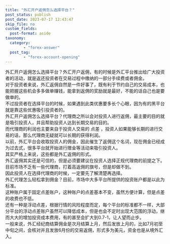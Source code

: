 ```yaml
---
title: "外汇开户返佣怎么选择平台？"
post_status: publish
post_date: 2023-07-17 12:43:47
skip_file: no
custom_fields: 
  post-format: aside
taxonomy:
  category:
        - "forex-answer"
  post_tag:
        - "forex-account-opening"
---
```


外汇开户返佣怎么选择平台？外汇开户返佣，有的时候是外汇平台推出给广大投资者的活动，就是返还投资者在交易过程中缴纳的一部分手续费或者佣金。  
对于投资者来说，外汇返佣自然是一件好事了，既有利于节约自己的交易成本，也能把握这些机会多多做单赚钱，能拿到返佣的奖励就是最好，不能的话自己也是要做单的。  
不过投资者在选择平台的时候，如果遇到此类优惠要多长个心眼，因为有的黑平台就是靠这些优惠吸引投资者的。  
外汇开户返佣怎么选择平台？代理商之所以会对投资人进行返佣，最主要的目的就是吸引投资人，并且帮助投资人达到长期交易的目的。  
而代理商的利润也主要来自于投资人交易的 点差 ，投资人如果能够长期的进行交易的话，那么代理商无疑就可以长期的获得利润。  
以前，外汇平台会收取投资人的佣金，因此催生了返佣这个名词，现在佣金已经成为过去式，很多平台就开始进行赠金等活动来吸引投资人。  
其实严格上来说，这些都是外汇返佣的形式。  
外汇返佣其实还是可信的，但是必须要建议在投资人选择正规代理商的前提之下。  
目前市场不乏有一些代理商，打着高返佣的旗号，但是却做不到。  
因此投资人在选择代理商的时候，一定要先了解清楚再选择。  
外汇代理怎么轻松拿到佣金？目前，市场中大多平台所提供的投资账户都是以此为标准。  
这种账户属于固定点差账户，这种账户的点差基本不变，虽然方便计算，但是点差的收费也不低。  
还有一种是浮动点差，根据行情的风险程度而定，每个平台的标准都不一样，大部分平台的浮动点差账户虽然可以降低成本，但是也会不定时出现大范围的浮动，继而大大的增加投资成本费用，有的甚至会扩大到0.7-1，让人望而止步。  
一般来说，外汇经纪商结算佣金是次月结算上月，然后发放上月的，比如7月初至中旬之间，会核对并且发放6月份的交易返佣，形式多为美元，资金也是从境外汇入。
